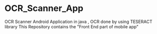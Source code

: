 # OCR_Scanner_App
OCR Scanner Android Application in java , OCR done by using TESERACT library
This Repository contains the "Front End part of mobile app"
